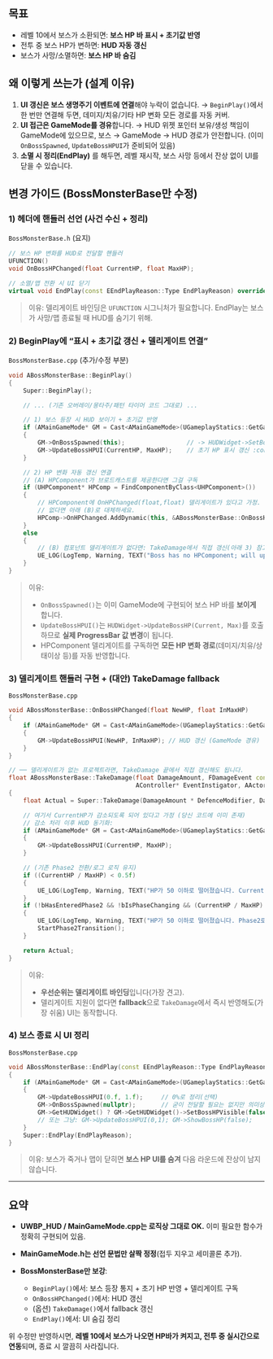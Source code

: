 
## 목표

* 레벨 10에서 보스가 소환되면: **보스 HP 바 표시 + 초기값 반영**
* 전투 중 보스 HP가 변하면: **HUD 자동 갱신**
* 보스가 사망/소멸하면: **보스 HP 바 숨김**

## 왜 이렇게 쓰는가 (설계 이유)

1. **UI 갱신은 보스 생명주기 이벤트에 연결**해야 누락이 없습니다.
   → `BeginPlay()`에서 한 번만 연결해 두면, 데미지/치유/기타 HP 변화 모든 경로를 자동 커버.
2. **UI 접근은 GameMode를 경유**합니다.
   → HUD 위젯 포인터 보유/생성 책임이 GameMode에 있으므로, 보스 → GameMode → HUD 경로가 안전합니다. (이미 `OnBossSpawned`, `UpdateBossHPUI`가 준비되어 있음)&#x20;
3. **소멸 시 정리(EndPlay)** 를 해두면, 레벨 재시작, 보스 사망 등에서 잔상 없이 UI를 닫을 수 있습니다.

## 변경 가이드 (BossMonsterBase만 수정)

### 1) 헤더에 핸들러 선언 (사건 수신 + 정리)

`BossMonsterBase.h` (요지)

```cpp
// 보스 HP 변화를 HUD로 전달할 핸들러
UFUNCTION()
void OnBossHPChanged(float CurrentHP, float MaxHP);

// 소멸/맵 전환 시 UI 닫기
virtual void EndPlay(const EEndPlayReason::Type EndPlayReason) override;
```

> 이유: 델리게이트 바인딩은 `UFUNCTION` 시그니처가 필요합니다. EndPlay는 보스가 사망/맵 종료될 때 HUD를 숨기기 위해.

### 2) BeginPlay에 “표시 + 초기값 갱신 + 델리게이트 연결”

`BossMonsterBase.cpp` (추가/수정 부분)

```cpp
void ABossMonsterBase::BeginPlay()
{
    Super::BeginPlay();

    // ... (기존 오버레이/몽타주/패턴 타이머 코드 그대로) ...

    // 1) 보스 등장 시 HUD 보이기 + 초기값 반영
    if (AMainGameMode* GM = Cast<AMainGameMode>(UGameplayStatics::GetGameMode(this)))
    {
        GM->OnBossSpawned(this);                 // -> HUDWidget->SetBossHPVisible(true) 호출됨 :contentReference[oaicite:5]{index=5}
        GM->UpdateBossHPUI(CurrentHP, MaxHP);    // 초기 HP 표시 갱신 :contentReference[oaicite:6]{index=6}
    }

    // 2) HP 변화 자동 갱신 연결
    // (A) HPComponent가 브로드캐스트를 제공한다면 그걸 구독
    if (UHPComponent* HPComp = FindComponentByClass<UHPComponent>())
    {
        // HPComponent에 OnHPChanged(float,float) 델리게이트가 있다고 가정.
        // 없다면 아래 (B)로 대체하세요.
        HPComp->OnHPChanged.AddDynamic(this, &ABossMonsterBase::OnBossHPChanged);
    }
    else
    {
        // (B) 컴포넌트 델리게이트가 없다면: TakeDamage에서 직접 갱신(아래 3) 참고)
        UE_LOG(LogTemp, Warning, TEXT("Boss has no HPComponent; will update HUD in TakeDamage()"));
    }
}
```

> 이유:
>
> * `OnBossSpawned()`는 이미 GameMode에 구현되어 보스 HP 바를 **보이게** 합니다.&#x20;
> * `UpdateBossHPUI()`는 `HUDWidget->UpdateBossHP(Current, Max)`를 호출하므로 **실제 ProgressBar 값 변경**이 됩니다. &#x20;
> * HPComponent 델리게이트를 구독하면 **모든 HP 변화 경로**(데미지/치유/상태이상 등)를 자동 반영합니다.

### 3) 델리게이트 핸들러 구현 + (대안) TakeDamage fallback

`BossMonsterBase.cpp`

```cpp
void ABossMonsterBase::OnBossHPChanged(float NewHP, float InMaxHP)
{
    if (AMainGameMode* GM = Cast<AMainGameMode>(UGameplayStatics::GetGameMode(this)))
    {
        GM->UpdateBossHPUI(NewHP, InMaxHP); // HUD 갱신 (GameMode 경유) :contentReference[oaicite:10]{index=10}
    }
}

// ── 델리게이트가 없는 프로젝트라면, TakeDamage 끝에서 직접 갱신해도 됩니다.
float ABossMonsterBase::TakeDamage(float DamageAmount, FDamageEvent const& DamageEvent,
                                   AController* EventInstigator, AActor* DamageCauser)
{
    float Actual = Super::TakeDamage(DamageAmount * DefenceModifier, DamageEvent, EventInstigator, DamageCauser);

    // 여기서 CurrentHP가 감소되도록 되어 있다고 가정 (당신 코드에 이미 존재)
    // 감소 처리 이후 HUD 동기화:
    if (AMainGameMode* GM = Cast<AMainGameMode>(UGameplayStatics::GetGameMode(this)))
    {
        GM->UpdateBossHPUI(CurrentHP, MaxHP);
    }

    // (기존 Phase2 전환/로그 로직 유지)
    if ((CurrentHP / MaxHP) < 0.5f)
    {
        UE_LOG(LogTemp, Warning, TEXT("HP가 50 이하로 떨어졌습니다. Current HP: %f, Max HP: %f"), CurrentHP, MaxHP);
    }
    if (!bHasEnteredPhase2 && !bIsPhaseChanging && (CurrentHP / MaxHP) < 0.5f)
    {
        UE_LOG(LogTemp, Warning, TEXT("HP가 50 이하로 떨어졌습니다. Phase2로 전환합니다."));
        StartPhase2Transition();
    }

    return Actual;
}
```

> 이유:
>
> * **우선순위는 델리게이트 바인딩**입니다(가장 견고).
> * 델리게이트 지원이 없다면 **fallback**으로 `TakeDamage`에서 즉시 반영해도(가장 쉬움) UI는 동작합니다.

### 4) 보스 종료 시 UI 정리

`BossMonsterBase.cpp`

```cpp
void ABossMonsterBase::EndPlay(const EEndPlayReason::Type EndPlayReason)
{
    if (AMainGameMode* GM = Cast<AMainGameMode>(UGameplayStatics::GetGameMode(this)))
    {
        GM->UpdateBossHPUI(0.f, 1.f);     // 0%로 정리(선택)
        GM->OnBossSpawned(nullptr);       // 굳이 전달할 필요는 없지만 의미상 호출 가능
        GM->GetHUDWidget() ? GM->GetHUDWidget()->SetBossHPVisible(false) : void(); // 바로 숨김도 가능
        // 또는 그냥: GM->UpdateBossHPUI(0,1); GM->ShowBossHP(false);
    }
    Super::EndPlay(EndPlayReason);
}
```

> 이유: 보스가 죽거나 맵이 닫히면 **보스 HP UI를 숨겨** 다음 라운드에 잔상이 남지 않습니다.

---

## 요약

* **UWBP\_HUD / MainGameMode.cpp는 로직상 그대로 OK.** 이미 필요한 함수가 정확히 구현되어 있음. &#x20;
* **MainGameMode.h는 선언 문법만 살짝 정정**(접두 지우고 세미콜론 추가).&#x20;
* **BossMonsterBase만 보강**:

  * `BeginPlay()`에서: 보스 등장 통지 + 초기 HP 반영 + 델리게이트 구독
  * `OnBossHPChanged()`에서: HUD 갱신
  * (옵션) `TakeDamage()`에서 fallback 갱신
  * `EndPlay()`에서: UI 숨김 정리

위 수정만 반영하시면, **레벨 10에서 보스가 나오면 HP바가 켜지고, 전투 중 실시간으로 연동**되며, 종료 시 깔끔히 사라집니다.
